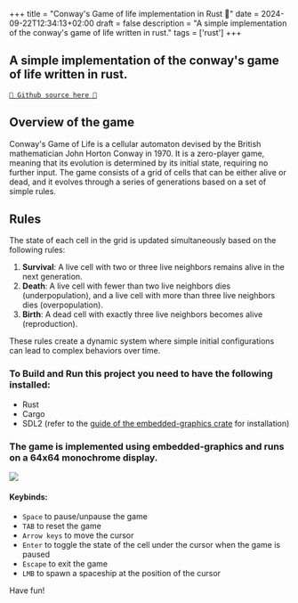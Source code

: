 +++
title = "Conway's Game of life implementation in Rust 🦀"
date = 2024-09-22T12:34:13+02:00
draft = false
description = "A simple implementation of the conway's game of life written in rust."
tags = ['rust']
+++


## A simple implementation of the conway's game of life written in rust.

[`🐙 Github source here 🐙`](https://github.com/RealColorDream/game-of-life)

## Overview of the game

Conway's Game of Life is a cellular automaton devised by the British mathematician John Horton Conway in 1970. It is a zero-player game, meaning that its evolution is determined by its initial state, requiring no further input. The game consists of a grid of cells that can be either alive or dead, and it evolves through a series of generations based on a set of simple rules.

## Rules

The state of each cell in the grid is updated simultaneously based on the following rules:

1. **Survival**: A live cell with two or three live neighbors remains alive in the next generation.
2. **Death**: A live cell with fewer than two live neighbors dies (underpopulation), and a live cell with more than three live neighbors dies (overpopulation).
3. **Birth**: A dead cell with exactly three live neighbors becomes alive (reproduction).

These rules create a dynamic system where simple initial configurations can lead to complex behaviors over time.



### To Build and Run this project you need to have the following installed:

- Rust
- Cargo
- SDL2 (refer to the [guide of the embedded-graphics crate](https://docs.rs/embedded-graphics-simulator/0.6.0/embedded_graphics_simulator/#setup) for installation)


### The game is implemented using embedded-graphics and runs on a 64x64 monochrome display.

![](img/conways-Game-Of-Life.png)

#### Keybinds:
- `Space` to pause/unpause the game
- `TAB` to reset the game
- `Arrow keys` to move the cursor
- `Enter` to toggle the state of the cell under the cursor when the game is paused
- `Escape` to exit the game
- `LMB` to spawn a spaceship at the position of the cursor

Have fun!

